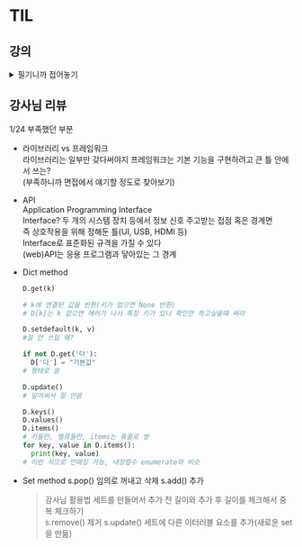 # TIL

## 강의
<details>
<summary>필기니까 접어놓기</summary>

<!-- summary 아래 한칸 공백 두어야함 -->
### 관통 프로젝트 3가지   
  금융상품 비교 추천, 영화 추천, 도서 정보 검색  
  API 활용 배우는 단계로 보인다.  
  
- 서버와 클라이언트  
  서버 : 요청을 받으면 처리 or 값을 돌려줌 (웹페이지)  
  클라이언트 : 요청하는 역할 (브라우저가 대표적)  
  요청하는 방법? url의 주소 뒤에 /blog 따위로 붙는 게 요청하는 정보  

- requests  
  pip install 필요  
  ```python
  import requests
  
  url = 'https://fakestoreapi.com/carts' # 문자열로 주소 데이터
  data = requests.get(url).json()
  # requests.get(url) 그 주소에서 데이터 달라고 요청하는 함수
  # .json() 내부의 데이터를 JSON 형태로 변환해주는 함수
  print(data)  
  ```

- API?  
  클라이언트가 원하는 정보 혹은 기능을 하라고 서버에서 만들어 둔 프로그램  

- OPEN API  
  무료로 개방된 API로 사용법은 공식 문서에 명시.  
  API로 요청 많이 보내면 서버가 못 견딤  
  인증 혹은 회원가입으로 API KEY를 발급, 이로 사용자를 구분한다  
  일부는 사용량 제한. 사용량 초과되면 요금 청구됨  

- JSON  
  JavaScript Object Notation의 약자 (자바스크립트 객체 표기법)  
  경량의 텍스트 기반의 데이터 형식.  
  (단순히 데이터를 표현하는 방법임. 통신 방법 x 프로그램 문법 x)  
  특징으로는 {}의 키-값 쌍의 집합 (딕셔너리 구조의 문자열 데이터)  
  > 참고 : 파싱 Parsing  
  > 데이터를 의미 있는 구조로 분석하고 해석하는 과정
  
  파이썬에선 import json, json.loads(json_data)로 파싱하여 dict 형태로 바꿀 수 있다.  

### 데이터 사이언스  
  다양한 데이터로부터 새롭게 추출하기 위한 융합 분야  
 - 프로세스  
  1. 문제 정의 
  2. 데이터 수집  
  3. 데이터 전처리(정제) - 데이터 가공 단계 오류나 형식    
  4. 데이터 분석  
  5. 결과 해석 및 공유  
     
- Numpy: 수학 계산용  
  행렬 연산이 반복문에 비해 빠르고 다차원 편하다  
  Cpython에서만 사용가능하고 행렬 인덱싱 기능 제공  
  
- Pandas: 데이터 추출 분석  
  Numpy 한계(데이터 레이블이나 누락된 데이터 작업같은 유연성과 그룹화,피벗 등 구조화 부족)  
  프로그래밍 엑셀마냥 고성능 데이터 구조 생성 가능  
  Numpy 기반 Series(1차원 배열) DataFrame(2차원 배열) 이라는 효율적인 자료 구조 제공  
  
- Matplotlib: 그래프를 그려줌  
  데이터 시각화를 위해 널리 사용되는 라이브러리
  
</details>

## 강사님 리뷰  
1/24 부족했던 부분  
- 라이브러리 vs 프레임워크  
  라이브러리는 일부만 갖다써야지 프레임워크는 기본 기능을 구현하려고 큰 틀 안에서 쓰는?  
  (부족하니까 면접에서 얘기할 정도로 찾아보기)  

- API  
  Application Programming Interface  
  Interface? 두 개의 시스템 장치 등에서 정보 신호 주고받는 접점 혹은 경계면  
  즉 상호작용을 위해 정해둔 틀(UI, USB, HDMI 등)  
  Interface로 표준화된 규격을 가질 수 있다  
  (web)API는 응용 프로그램과 닿아있는 그 경계  

- Dict method  
  ```python
  D.get(k)
  
  # k에 연결된 값을 반환(키가 없으면 None 반환)
  # D[k]는 k 없으면 에러가 나서 특정 키가 있나 확인만 하고싶을때 써라
  
  D.setdefault(k, v)
  #잘 안 쓰임 왜?

  if not D.get('다'):
    D['다'] = "기본값"
  # 형태로 씀

  D.update()
  # 덮어써서 잘 안씀

  D.keys()
  D.values()
  D.items()
  # 키들만, 밸류들만, items는 튜플로 쌍
  for key, value in D.items():
    print(key, value)
  # 이런 식으로 언패킹 가능, 내장함수 enumerate와 비슷
  ```

- Set method
  s.pop() 임의로 꺼내고 삭제
  s.add() 추가
  > 강사님 활용법
  > 세트를 만들어서 추가 전 길이와 추가 후 길이를 체크해서 중복 체크하기  
  s.remove() 제거
  s.update() 세트에 다른 이터러블 요소를 추가(새로운 set을 만듦)














   









